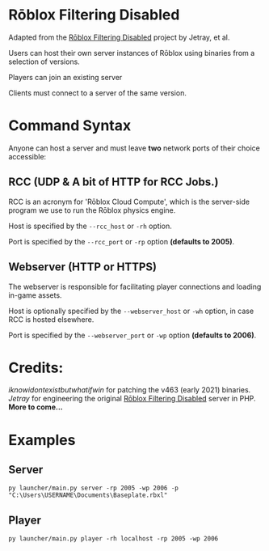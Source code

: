 # Rōblox Filtering Disabled

Adapted from the [Rōblox Filtering Disabled](https://jetray.itch.io/roblox-filtering-disabled) project by Jetray, et al.

Users can host their own server instances of Rōblox using binaries from a selection of versions.

Players can join an existing server

Clients must connect to a server of the same version.

# Command Syntax

Anyone can host a server and must leave **two** network ports of their choice accessible:

## RCC (UDP & A bit of HTTP for RCC Jobs.)

RCC is an acronym for 'Rōblox Cloud Compute', which is the server-side program we use to run the Rōblox physics engine.

Host is specified by the `--rcc_host` or `-rh` option.

Port is specified by the `--rcc_port` or `-rp` option **(defaults to 2005)**.

## Webserver (HTTP or HTTPS)

The webserver is responsible for facilitating player connections and loading in-game assets.

Host is optionally specified by the `--webserver_host` or `-wh` option, in case RCC is hosted elsewhere.

Port is specified by the `--webserver_port` or `-wp` option **(defaults to 2006)**.

# Credits:

_iknowidontexistbutwhatifwin_ for patching the v463 (early 2021) binaries.
_Jetray_ for engineering the original [Rōblox Filtering Disabled](https://jetray.itch.io/roblox-filtering-disabled) server in PHP.
**More to come...**

# Examples

## Server

```shell
py launcher/main.py server -rp 2005 -wp 2006 -p "C:\Users\USERNAME\Documents\Baseplate.rbxl"
```

## Player

```shell
py launcher/main.py player -rh localhost -rp 2005 -wp 2006
```
